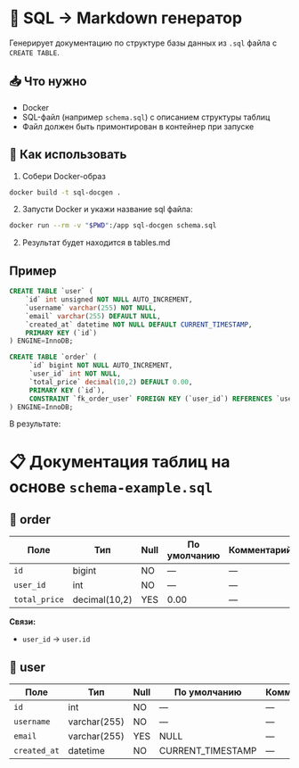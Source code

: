 # 📘 SQL → Markdown генератор

Генерирует документацию по структуре базы данных из `.sql` файла с `CREATE TABLE`.

## 📥 Что нужно

- Docker
- SQL-файл (например `schema.sql`) с описанием структуры таблиц
- Файл должен быть примонтирован в контейнер при запуске

## 🚀 Как использовать

1. Собери Docker-образ

```bash
docker build -t sql-docgen .
```

2. Запусти Docker и укажи название sql файла:

```bash
docker run --rm -v "$PWD":/app sql-docgen schema.sql
```

2. Результат будет находится в tables.md

## Пример

```sql
CREATE TABLE `user` (
    `id` int unsigned NOT NULL AUTO_INCREMENT,
    `username` varchar(255) NOT NULL,
    `email` varchar(255) DEFAULT NULL,
    `created_at` datetime NOT NULL DEFAULT CURRENT_TIMESTAMP,
    PRIMARY KEY (`id`)
) ENGINE=InnoDB;

CREATE TABLE `order` (
     `id` bigint NOT NULL AUTO_INCREMENT,
     `user_id` int NOT NULL,
     `total_price` decimal(10,2) DEFAULT 0.00,
     PRIMARY KEY (`id`),
     CONSTRAINT `fk_order_user` FOREIGN KEY (`user_id`) REFERENCES `user` (`id`)
) ENGINE=InnoDB;
```

В результате:
# 📋 Документация таблиц на основе `schema-example.sql`

## 🧾 order

| Поле | Тип | Null | По умолчанию | Комментарий |
|------|-----|------|---------------|-------------|
| `id` | bigint | NO | — | — |
| `user_id` | int | NO | — | — |
| `total_price` | decimal(10,2) | YES | 0.00 | — |

**Связи:**
- `user_id` → `user.id`

## 🧾 user

| Поле | Тип | Null | По умолчанию | Комментарий |
|------|-----|------|---------------|-------------|
| `id` | int | NO | — | — |
| `username` | varchar(255) | NO | — | — |
| `email` | varchar(255) | YES | NULL | — |
| `created_at` | datetime | NO | CURRENT_TIMESTAMP | — |


